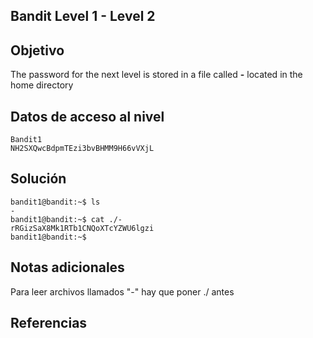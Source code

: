 ## Bandit Level 1 - Level 2

## Objetivo
The password for the next level is stored in a file called **-** located in the home directory
## Datos de acceso al nivel
```
Bandit1
NH2SXQwcBdpmTEzi3bvBHMM9H66vVXjL
```
## Solución
```
bandit1@bandit:~$ ls
-
bandit1@bandit:~$ cat ./-
rRGizSaX8Mk1RTb1CNQoXTcYZWU6lgzi
bandit1@bandit:~$
```
## Notas adicionales
Para leer archivos llamados "-" hay que poner ./ antes
## Referencias

